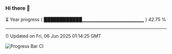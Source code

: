 ### Hi there 👋

⏳ Year progress { ████████████▁▁▁▁▁▁▁▁▁▁▁▁▁▁▁▁▁▁ } 42.75 %

---

⏰ Updated on Fri, 06 Jun 2025 01:14:25 GMT

![Progress Bar CI](https://github.com/liununu/liununu/workflows/Progress%20Bar%20CI/badge.svg)
